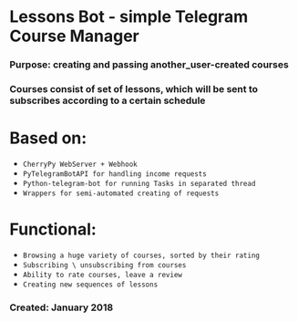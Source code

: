 # Lessons Bot - simple Telegram Course Manager

### Purpose: creating and passing another_user-created courses

### Courses consist of set of lessons, which will be sent to subscribes according to a certain schedule

# Based on:
- `CherryPy WebServer + Webhook`
- `PyTelegramBotAPI for handling income requests`
- `Python-telegram-bot for running Tasks in separated thread`
- `Wrappers for semi-automated creating of requests`


# Functional:

- `Browsing a huge variety of courses, sorted by their rating`    
- `Subscribing \ unsubscribing from courses`        
- `Ability to rate courses, leave a review`    
- `Creating new sequences of lessons`

### Created: January 2018
